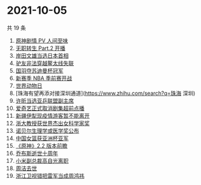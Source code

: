 # 2021-10-05

共 19 条

<!-- BEGIN -->
<!-- 最后更新时间 Tue Oct 05 2021 16:08:08 GMT+0800 (China Standard Time) -->

1. [原神剧情 PV 人间至味](https://www.zhihu.com/search?q=原神)
1. [无职转生 Part.2 开播](https://www.zhihu.com/search?q=无职转生)
1. [岸田文雄当选日本首相](https://www.zhihu.com/search?q=岸田文雄)
1. [驴友非法穿越鳌太线失联](https://www.zhihu.com/search?q=鳌太线)
1. [国羽夺苏迪曼杯冠军](https://www.zhihu.com/search?q=苏迪曼杯)
1. [新赛季 NBA 季前赛开战](https://www.zhihu.com/search?q=NBA季前赛)
1. [世界动物日](https://www.zhihu.com/search?q=世界动物日)
1. [珠海有望再添对接深圳通道](https://www.zhihu.com/search?q=珠海 深圳)
1. [许昕当选亚乒联盟副主席](https://www.zhihu.com/search?q=许昕)
1. [爱奇艺正式取消剧集超前点播](https://www.zhihu.com/search?q=爱奇艺)
1. [新疆伊犁现疫情游客暂不能离开](https://www.zhihu.com/search?q=新疆疫情)
1. [浙大教授获世界杰出女科学家奖](https://www.zhihu.com/search?q=胡海岚)
1. [诺贝尔生理学或医学奖公布](https://www.zhihu.com/search?q=诺贝尔生理学或医学奖)
1. [中国女篮获亚洲杯亚军](https://www.zhihu.com/search?q=中国女篮)
1. [《原神》2.2 版本前瞻](https://www.zhihu.com/search?q=原神)
1. [乔布斯逝世十周年](https://www.zhihu.com/search?q=乔布斯)
1. [小米副总裁高自光离职](https://www.zhihu.com/search?q=高自光)
1. [周洁去世](https://www.zhihu.com/search?q=周洁)
1. [浙江卫视错把雷军当成周鸿祎](https://www.zhihu.com/search?q=雷军)

<!-- END -->

